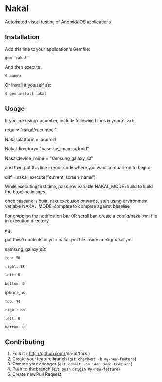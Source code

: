 # Nakal

Automated visual testing of Android/iOS applications

## Installation

Add this line to your application's Gemfile:

    gem 'nakal'

And then execute:

    $ bundle

Or install it yourself as:

    $ gem install nakal

## Usage

If you are using cucumber, include following Lines in your env.rb

require "nakal/cucumber"

Nakal.platform = :android

Nakal.directory= "baseline_images/droid"

Nakal.device_name = "samsung_galaxy_s3"

and then put this line in your code where you want comparison to begin:

diff = nakal_execute("current_screen_name")


While executing first time, pass env variable NAKAL_MODE=build to build the baseline images

once baseline is built, next execution onwards, start using environment variable NAKAL_MODE=compare to compare against baseline


For cropping the notification bar OR scroll bar, create a config/nakal.yml file in execution directory

eg:

put these contents in your nakal.yml file inside config/nakal.yml

samsung_galaxy_s3:
 
    top: 50
 
    right: 18
 
    left: 0
 
    bottom: 0

iphone_5s:
 
    top: 74
 
    right: 20
 
    left: 0
 
    bottom: 0


## Contributing

1. Fork it ( http://github.com/<my-github-username>/nakal/fork )
2. Create your feature branch (`git checkout -b my-new-feature`)
3. Commit your changes (`git commit -am 'Add some feature'`)
4. Push to the branch (`git push origin my-new-feature`)
5. Create new Pull Request
